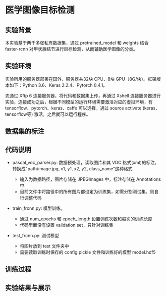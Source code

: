 # 医学图像目标检测

## 实验背景

本实验基于两千多张私有数据集，通过 pretrained_model 和 weights 结合 faster-rcnn 对甲状腺结节进行目标检测，从而辅助医学图像的分类。

## 实验环境

实验所用的服务器部署在国外，服务器共32块 CPU、8块 GPU（8G/块）。框架版本如下：Python 3.6、Keras 2.2.4、Pytorch 0.4.1。

先通过 Xftp 6 连接服务器，将代码和数据集上传，再通过 Xshell 连接服务器进行实验，连接成功之后，根据不同模型的运行环境需要激活对应的虚拟环境，有 tensorflow、pytorch、keras、caffe 可以选择，通过 source activate (keras、tensorflow等) 激活，之后就可以运行程序。

## 数据集的标注

## 代码说明

- pascal_voc_parser.py: 数据预处理，读取图片和其 VOC 格式(xml)的标注，转换成"path/image.jpg,  x1, y1, x2, y2, class_name"这种格式
  - 输入为数据路径，图片存储在 JPEGImages 中，标注存储在 Annotations 中
  - 目前文件中将路径中的所有图片都设定为训练集，如需分割测试集，则自行调整代码

- train_frcnn.py: 模型训练。
  - 通过 num_epochs 和 epoch_length 设置训练次数和每次的训练长度
  - 代码里面没有设置 validation set，只针对训练集

- test_frcnn.py: 测试模型
  - 将图片放到 test 文件夹中
  - 需要读取训练时保存的 config.pickle 文件和训练好的模型 model.hdf5

## 训练过程

## 实验结果与展示
